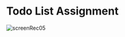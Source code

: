 # Todo List Assignment

![screenRec05](./src/images/myScreenRecording05.gif)
<!-- ![screenShot25](./src/images/myScreenShot25.png) -->
